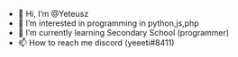 - 👋 Hi, I’m @Yeteusz
- 👀 I’m interested in programming in python,js,php
- 🌱 I’m currently learning Secondary School (programmer)
- 📫 How to reach me discord (yeeeti#8411)

<!---
Yeteusz/Yeteusz is a ✨ special ✨ repository because its `README.md` (this file) appears on your GitHub profile.
You can click the Preview link to take a look at your changes.
--->
